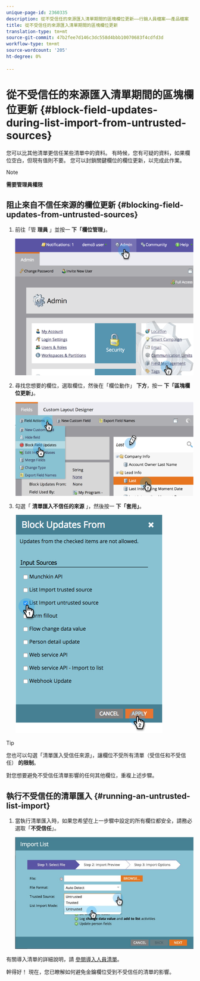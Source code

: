 ```yaml
---
unique-page-id: 2360335
description: 從不受信任的來源匯入清單期間的區塊欄位更新——行銷人員檔案——產品檔案
title: 從不受信任的來源匯入清單期間的區塊欄位更新
translation-type: tm+mt
source-git-commit: 47b2fee7d146c3dc558d4bbb10070683f4cdfd3d
workflow-type: tm+mt
source-wordcount: '205'
ht-degree: 0%

---
```



# 從不受信任的來源匯入清單期間的區塊欄位更新 {#block-field-updates-during-list-import-from-untrusted-sources}

您可以比其他清單更信任某些清單中的資料。 有時候，您有可疑的資料，如果欄位空白，但現有值則不要。 您可以封鎖關鍵欄位的欄位更新，以完成此作業。

>[!NOTE]
>
>**需要管理員權限**

## 阻止來自不信任來源的欄位更新 {#blocking-field-updates-from-untrusted-sources}

1. 前往「管 **理員** 」並按一 **下「欄位管理」**。

   ![](assets/image2014-9-19-9-3a38-3a38.png)

1. 尋找您想要的欄位，選取欄位，然後在「欄位動作」 **下方**，按一 **下「區塊欄位更新」**。

   ![](assets/image2014-9-19-9-3a39-3a40.png)

1. 勾選「 **清單匯入不信任的來源** 」，然後按一 **下「套用」**。

   ![](assets/blockupdates.png)

>[!TIP]
>
>您也可以勾選「清單匯入受信任來源」，讓欄位不受所有清單（受信任和不受信任） **的限制**。

對您想要避免不受信任清單影響的任何其他欄位，重複上述步驟。

## 執行不受信任的清單匯入 {#running-an-untrusted-list-import}

1. 當執行清單匯入時，如果您希望在上一步驟中設定的所有欄位都安全，請務必選取「**不受信任**」。

   ![](assets/importpersondetails.jpg)

有關導入清單的詳細說明，請 [參閱導入人員清單](../../../getting-started/quick-wins/import-a-list-of-people.md)。

幹得好！ 現在，您已瞭解如何避免金鑰欄位受到不受信任的清單的影響。
